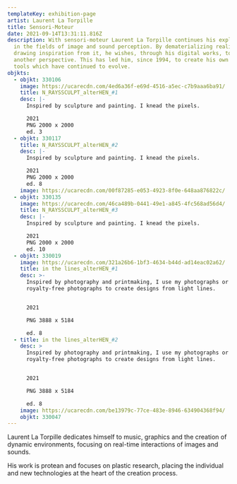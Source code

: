 ```yaml
---
templateKey: exhibition-page
artist: Laurent La Torpille
title: Sensori-Moteur
date: 2021-09-14T13:31:11.816Z
description: With sensori-moteur Laurent La Torpille continues his exploration
  in the fields of image and sound perception. By dematerializing reality or by
  drawing inspiration from it, he wishes, through his digital works, to offer
  another perspective. This has led him, since 1994, to create his own digital
  tools which have continued to evolve.
objkts:
  - objkt: 330106
    image: https://ucarecdn.com/4ed6a36f-e69d-4516-a5ec-c7b9aaa6ba91/
    title: N_RAYSSCULPT_alterHEN_#1
    desc: |-
      Inspired by sculpture and painting. I knead the pixels. 

      2021
      PNG 2000 x 2000
      ed. 3
  - objkt: 330117
    title: N_RAYSSCULPT_alterHEN_#2
    desc: |-
      Inspired by sculpture and painting. I knead the pixels.

      2021
      PNG 2000 x 2000
      ed. 8
    image: https://ucarecdn.com/00f87285-e053-4923-8f0e-648aa876822c/
  - objkt: 330135
    image: https://ucarecdn.com/46ca489b-0441-49e1-a845-4fc568ad56d4/
    title: N_RAYSSCULPT_alterHEN_#3
    desc: |-
      Inspired by sculpture and painting. I knead the pixels.

      2021
      PNG 2000 x 2000
      ed. 10
  - objkt: 330019
    image: https://ucarecdn.com/321a26b6-1bf3-4634-b44d-ad14eac02a62/
    title: in the lines_alterHEN_#1
    desc: >-
      Inspired by photography and printmaking, I use my photographs or old
      royalty-free photographs to create designs from light lines.


      2021

      PNG 3888 x 5184

      ed. 8
  - title: in the lines_alterHEN_#2
    desc: >
      Inspired by photography and printmaking, I use my photographs or old
      royalty-free photographs to create designs from light lines. 


      2021

      PNG 3888 x 5184

      ed. 8
    image: https://ucarecdn.com/be13979c-77ce-483e-8946-634904368f94/
    objkt: 330047
---
```

Laurent La Torpille dedicates himself to music, graphics and the creation of dynamic environments, focusing on real-time interactions of images and sounds. 

His work is protean and focuses on plastic research, placing the individual and new technologies at the heart of the creation process.